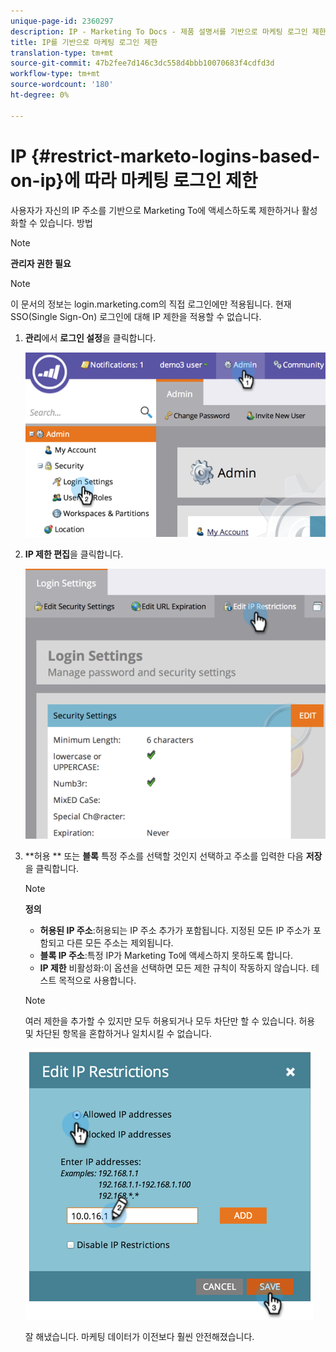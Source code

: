 ```yaml
---
unique-page-id: 2360297
description: IP - Marketing To Docs - 제품 설명서를 기반으로 마케팅 로그인 제한
title: IP를 기반으로 마케팅 로그인 제한
translation-type: tm+mt
source-git-commit: 47b2fee7d146c3dc558d4bbb10070683f4cdfd3d
workflow-type: tm+mt
source-wordcount: '180'
ht-degree: 0%

---
```



# IP {#restrict-marketo-logins-based-on-ip}에 따라 마케팅 로그인 제한

사용자가 자신의 IP 주소를 기반으로 Marketing To에 액세스하도록 제한하거나 활성화할 수 있습니다. 방법

>[!NOTE]
>
>**관리자 권한 필요**

>[!NOTE]
>
>이 문서의 정보는 login.marketing.com의 직접 로그인에만 적용됩니다. 현재 SSO(Single Sign-On) 로그인에 대해 IP 제한을 적용할 수 없습니다.

1. **관리**&#x200B;에서 **로그인 설정**&#x200B;을 클릭합니다.

   ![](assets/image2014-9-16-12-3a57-3a56.png)

1. **IP 제한 편집**&#x200B;을 클릭합니다.

   ![](assets/image2014-9-16-12-3a58-3a13.png)

1. **허용 ** 또는 **블록** 특정 주소를 선택할 것인지 선택하고 주소를 입력한 다음 **저장**&#x200B;을 클릭합니다.

   >[!NOTE]
   >
   >**정의**
   >
   >    
   >    
   >    * **허용된 IP 주소**:허용되는 IP 주소 추가가 포함됩니다. 지정된 모든 IP 주소가 포함되고 다른 모든 주소는 제외됩니다.
   >    * **블록 IP 주소**:특정 IP가 Marketing To에 액세스하지 못하도록 합니다.
   >    * **IP 제한** 비활성화:이 옵션을 선택하면 모든 제한 규칙이 작동하지 않습니다. 테스트 목적으로 사용합니다.


   >[!NOTE]
   >
   >
   >여러 제한을 추가할 수 있지만 모두 허용되거나 모두 차단만 할 수 있습니다. 허용 및 차단된 항목을 혼합하거나 일치시킬 수 없습니다.

   ![](assets/image2014-9-16-13-3a9-3a40.png)

   잘 해냈습니다. 마케팅 데이터가 이전보다 훨씬 안전해졌습니다.

